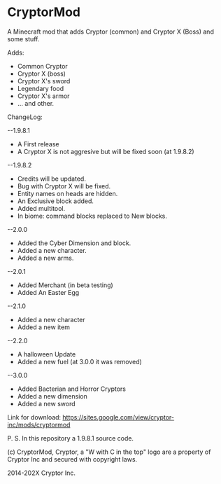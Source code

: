 # CryptorMod
A Minecraft mod that adds Cryptor (common) and Cryptor X (Boss) and some stuff. 

Adds:
- Common Cryptor
- Cryptor X (boss)
- Cryptor X's sword
- Legendary food
- Cryptor X's armor
- ... and other.

ChangeLog:

--1.9.8.1
- A First release
- A Cryptor X is not aggresive but will be fixed soon (at 1.9.8.2)

--1.9.8.2
- Credits will be updated. 
- Bug with Cryptor X will be fixed. 
- Entity names on heads are hidden. 
- An Exclusive block added. 
- Added multitool.
- In biome: command blocks replaced to New blocks. 

--2.0.0
- Added the Cyber Dimension and block. 
- Added a new character. 
- Added a new arms. 

--2.0.1
- Added Merchant (in beta testing)
- Added An Easter Egg

--2.1.0
- Added a new character
- Added a new item

--2.2.0
- A halloween Update
- Added a new fuel (at 3.0.0 it was removed)

--3.0.0
- Added Bacterian and Horror Cryptors
- Added a new dimension
- Added a new sword

Link for download:
https://sites.google.com/view/cryptor-inc/mods/cryptormod

P. S. In this repository a 1.9.8.1 source code. 

(c) CryptorMod, Cryptor, a "W with C in the top" logo are a property of Cryptor Inc and secured with copyright laws. 

<c> 2014-202X Cryptor Inc.
